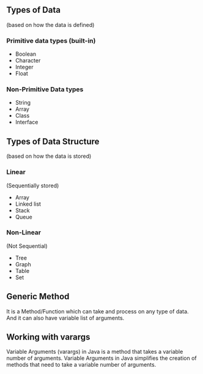 ## Types of Data
(based on how the data is defined)
### Primitive data types (built-in)
- Boolean
- Character
- Integer
- Float

### Non-Primitive Data types
- String
- Array
- Class
- Interface


## Types of Data Structure
(based on how the data is stored)
### Linear
(Sequentially stored)
- Array
- Linked list
- Stack
- Queue

### Non-Linear
(Not Sequential)
- Tree
- Graph
- Table
- Set


## Generic Method
It is a Method/Function which can take and process on any type of data. And it can also have variable list of arguments. 


## Working with varargs
Variable Arguments (varargs) in Java is a method that takes a variable number of arguments. Variable Arguments in Java simplifies the creation of methods that need to take a variable number of arguments.